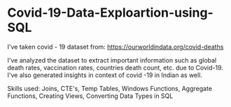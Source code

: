 # Covid-19-Data-Exploartion-using-SQL

I've taken covid - 19 dataset from: https://ourworldindata.org/covid-deaths

I've analyzed the dataset to extract important information such as global death rates, vaccination rates, countries death count, etc. due to Covid-19.
I've also generated insights in context of covid -19 in Indian as well.

Skills used: Joins, CTE's, Temp Tables, Windows Functions, Aggregate Functions, Creating Views, Converting Data Types in SQL
